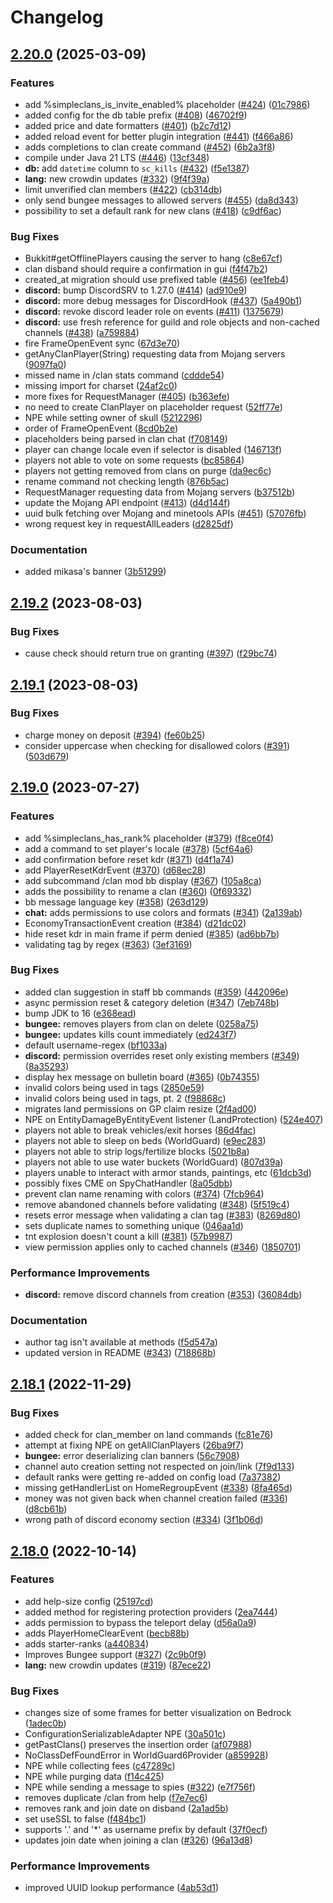 # Changelog

## [2.20.0](https://github.com/RoinujNosde/SimpleClans/compare/v2.19.2...v2.20.0) (2025-03-09)


### Features

* add %simpleclans_is_invite_enabled% placeholder ([#424](https://github.com/RoinujNosde/SimpleClans/issues/424)) ([01c7986](https://github.com/RoinujNosde/SimpleClans/commit/01c79862b9586e042d019e997b0180e9ff589289))
* added config for the db table prefix ([#408](https://github.com/RoinujNosde/SimpleClans/issues/408)) ([46702f9](https://github.com/RoinujNosde/SimpleClans/commit/46702f90abe9bc644a66f5ba29b593dd28a4cd4e))
* added price and date formatters ([#401](https://github.com/RoinujNosde/SimpleClans/issues/401)) ([b2c7d12](https://github.com/RoinujNosde/SimpleClans/commit/b2c7d12b609b3b13a10d463a3ebed096d5bf3331))
* added reload event for better plugin integration ([#441](https://github.com/RoinujNosde/SimpleClans/issues/441)) ([f466a86](https://github.com/RoinujNosde/SimpleClans/commit/f466a863091d76c687c77d4bcdd753a4a5c1c7ce))
* adds completions to clan create command ([#452](https://github.com/RoinujNosde/SimpleClans/issues/452)) ([6b2a3f8](https://github.com/RoinujNosde/SimpleClans/commit/6b2a3f85ac81ff81ce6ad1b23065631a519deffc))
* compile under Java 21 LTS ([#446](https://github.com/RoinujNosde/SimpleClans/issues/446)) ([13cf348](https://github.com/RoinujNosde/SimpleClans/commit/13cf348084db171578f91c620f41907d3c1fb15d))
* **db:** add `datetime` column to `sc_kills` ([#432](https://github.com/RoinujNosde/SimpleClans/issues/432)) ([f5e1387](https://github.com/RoinujNosde/SimpleClans/commit/f5e1387246b24a07e991eb4e32d726fe8326dbbd))
* **lang:** new crowdin updates ([#332](https://github.com/RoinujNosde/SimpleClans/issues/332)) ([9f4f39a](https://github.com/RoinujNosde/SimpleClans/commit/9f4f39a42091f43764ee75dbd3f91764c21105ad))
* limit unverified clan members ([#422](https://github.com/RoinujNosde/SimpleClans/issues/422)) ([cb314db](https://github.com/RoinujNosde/SimpleClans/commit/cb314dbe7b1b3b63691c8881957614816139862d))
* only send bungee messages to allowed servers ([#455](https://github.com/RoinujNosde/SimpleClans/issues/455)) ([da8d343](https://github.com/RoinujNosde/SimpleClans/commit/da8d3438973b5b4d8ac6dc199c102a5599bfa25e))
* possibility to set a default rank for new clans ([#418](https://github.com/RoinujNosde/SimpleClans/issues/418)) ([c9df6ac](https://github.com/RoinujNosde/SimpleClans/commit/c9df6acb139cd7195d36586e0152f2cfca938cfe))


### Bug Fixes

* Bukkit#getOfflinePlayers causing the server to hang ([c8e67cf](https://github.com/RoinujNosde/SimpleClans/commit/c8e67cfd4f0e7ba83d417bd7bc716f1d8ba4456f))
* clan disband should require a confirmation in gui ([f4f47b2](https://github.com/RoinujNosde/SimpleClans/commit/f4f47b20602f57e35dbb9f341a4b17ba8234fa39))
* created_at migration should use prefixed table ([#456](https://github.com/RoinujNosde/SimpleClans/issues/456)) ([ee1feb4](https://github.com/RoinujNosde/SimpleClans/commit/ee1feb4276521900dfabc5e403811466e3f9935a))
* **discord:** bump DiscordSRV to 1.27.0 ([#414](https://github.com/RoinujNosde/SimpleClans/issues/414)) ([ad910e9](https://github.com/RoinujNosde/SimpleClans/commit/ad910e9c309e83dfbaa508d1c86f45e982ec4ab1))
* **discord:** more debug messages for DiscordHook ([#437](https://github.com/RoinujNosde/SimpleClans/issues/437)) ([5a490b1](https://github.com/RoinujNosde/SimpleClans/commit/5a490b11a3c99db5a65fa944e6579572f89d492a))
* **discord:** revoke discord leader role on events ([#411](https://github.com/RoinujNosde/SimpleClans/issues/411)) ([1375679](https://github.com/RoinujNosde/SimpleClans/commit/1375679df825b7dfb2c8d6ea36c7ca6777cde697))
* **discord:** use fresh reference for guild and role objects and non-cached channels ([#438](https://github.com/RoinujNosde/SimpleClans/issues/438)) ([a759884](https://github.com/RoinujNosde/SimpleClans/commit/a759884b8d393052912ba0f4a802345e7e10941c))
* fire FrameOpenEvent sync ([67d3e70](https://github.com/RoinujNosde/SimpleClans/commit/67d3e70f58c01e91c095baf47dc92dc308d4355f))
* getAnyClanPlayer(String) requesting data from Mojang servers ([9097fa0](https://github.com/RoinujNosde/SimpleClans/commit/9097fa02fa68b80ae17cb4d67f6c9cedb0740d05))
* missed name in /clan stats command ([cddde54](https://github.com/RoinujNosde/SimpleClans/commit/cddde547b1bc96a4a8c7343365d1a91439e3649e))
* missing import for charset ([24af2c0](https://github.com/RoinujNosde/SimpleClans/commit/24af2c03d01d93fd060b626f82af8fa0f17735c1))
* more fixes for RequestManager ([#405](https://github.com/RoinujNosde/SimpleClans/issues/405)) ([b363efe](https://github.com/RoinujNosde/SimpleClans/commit/b363efe530ab0eb0dde4274e72cdaf82e23e31a2))
* no need to create ClanPlayer on placeholder request ([52ff77e](https://github.com/RoinujNosde/SimpleClans/commit/52ff77e6c105810466d45306a8c5982a858610f5))
* NPE while setting owner of skull ([5212296](https://github.com/RoinujNosde/SimpleClans/commit/5212296d62355c49bf64ddc7dadfb531c51c0026))
* order of FrameOpenEvent ([8cd0b2e](https://github.com/RoinujNosde/SimpleClans/commit/8cd0b2e45431723537234ebf01116362d9b91f24))
* placeholders being parsed in clan chat ([f708149](https://github.com/RoinujNosde/SimpleClans/commit/f7081499b26d933b041c8e4d4c38f38ada1f6c12))
* player can change locale even if selector is disabled ([146713f](https://github.com/RoinujNosde/SimpleClans/commit/146713fd48e213fe2d2966823cd72834e963f792))
* players not able to vote on some requests ([bc85864](https://github.com/RoinujNosde/SimpleClans/commit/bc85864134319b2850ee7c221e589e24338e2064))
* players not getting removed from clans on purge ([da9ec6c](https://github.com/RoinujNosde/SimpleClans/commit/da9ec6c9179492c33a5e16ac5bfbb30d380f82ce))
* rename command not checking length ([876b5ac](https://github.com/RoinujNosde/SimpleClans/commit/876b5ac50eb9948b572a60d788d4460c3fe0c82b))
* RequestManager requesting data from Mojang servers ([b37512b](https://github.com/RoinujNosde/SimpleClans/commit/b37512be7d58103342f2e9e71e9e4f5a6783bbe4))
* update the Mojang API endpoint ([#413](https://github.com/RoinujNosde/SimpleClans/issues/413)) ([d4d144f](https://github.com/RoinujNosde/SimpleClans/commit/d4d144fe365e6ac6bd19ecc236265aa25315a197))
* uuid bulk fetching over Mojang and minetools APIs ([#451](https://github.com/RoinujNosde/SimpleClans/issues/451)) ([57076fb](https://github.com/RoinujNosde/SimpleClans/commit/57076fb033004351630e6e6cfa561f0cb85f10e3))
* wrong request key in requestAllLeaders ([d2825df](https://github.com/RoinujNosde/SimpleClans/commit/d2825df01ba99e17cd83b4a0b453acd7ac6b6211))


### Documentation

* added mikasa's banner ([3b51299](https://github.com/RoinujNosde/SimpleClans/commit/3b51299dd615917c1e2d35cd00672c27d2a4800d))

## [2.19.2](https://github.com/RoinujNosde/SimpleClans/compare/v2.19.1...v2.19.2) (2023-08-03)


### Bug Fixes

* cause check should return true on granting ([#397](https://github.com/RoinujNosde/SimpleClans/issues/397)) ([f29bc74](https://github.com/RoinujNosde/SimpleClans/commit/f29bc746af4940b493ebc43b1e25ff0fc00ab8d0))

## [2.19.1](https://github.com/RoinujNosde/SimpleClans/compare/v2.19.0...v2.19.1) (2023-08-03)


### Bug Fixes

* charge money on deposit ([#394](https://github.com/RoinujNosde/SimpleClans/issues/394)) ([fe60b25](https://github.com/RoinujNosde/SimpleClans/commit/fe60b25f6107281a9771f6498400c3f8ce81c916))
* consider uppercase when checking for disallowed colors ([#391](https://github.com/RoinujNosde/SimpleClans/issues/391)) ([503d679](https://github.com/RoinujNosde/SimpleClans/commit/503d67903e386b1c4b6eb7903a1addbfd42a684a))

## [2.19.0](https://github.com/RoinujNosde/SimpleClans/compare/v2.18.1...v2.19.0) (2023-07-27)


### Features

* add %simpleclans_has_rank% placeholder ([#379](https://github.com/RoinujNosde/SimpleClans/issues/379)) ([f8ce0f4](https://github.com/RoinujNosde/SimpleClans/commit/f8ce0f415f17748f8b4382e028dd1f5f93cae06a))
* add a command to set player's locale ([#378](https://github.com/RoinujNosde/SimpleClans/issues/378)) ([5cf64a6](https://github.com/RoinujNosde/SimpleClans/commit/5cf64a672d0a25a62d3abd6720082bb3b4cf056f))
* add confirmation before reset kdr ([#371](https://github.com/RoinujNosde/SimpleClans/issues/371)) ([d4f1a74](https://github.com/RoinujNosde/SimpleClans/commit/d4f1a74dee9cdeeb458ff6975715a817bfe30fa1))
* add PlayerResetKdrEvent ([#370](https://github.com/RoinujNosde/SimpleClans/issues/370)) ([d68ec28](https://github.com/RoinujNosde/SimpleClans/commit/d68ec28f8e14926cbe9d13c09a61735e5304a97d))
* add subcommand /clan mod bb display ([#367](https://github.com/RoinujNosde/SimpleClans/issues/367)) ([105a8ca](https://github.com/RoinujNosde/SimpleClans/commit/105a8cad51b12bf6f487cf6c2b81eb85d966a3cc))
* adds the possibility to rename a clan ([#360](https://github.com/RoinujNosde/SimpleClans/issues/360)) ([0f69332](https://github.com/RoinujNosde/SimpleClans/commit/0f693329cae81036bfe1423344ed41cf3d535f64))
* bb message language key ([#358](https://github.com/RoinujNosde/SimpleClans/issues/358)) ([263d129](https://github.com/RoinujNosde/SimpleClans/commit/263d129325888fb1303dda549986ab43ca93ed13))
* **chat:** adds permissions to use colors and formats ([#341](https://github.com/RoinujNosde/SimpleClans/issues/341)) ([2a139ab](https://github.com/RoinujNosde/SimpleClans/commit/2a139aba03be174086dfb3603007312d0c7a6c33))
* EconomyTransactionEvent creation ([#384](https://github.com/RoinujNosde/SimpleClans/issues/384)) ([d21dc02](https://github.com/RoinujNosde/SimpleClans/commit/d21dc02dff45f4f20a40303cd26215a71de7dddb))
* hide reset kdr in main frame if perm denied ([#385](https://github.com/RoinujNosde/SimpleClans/issues/385)) ([ad6bb7b](https://github.com/RoinujNosde/SimpleClans/commit/ad6bb7b13b347be71789fbfb4b8a82f6c5481c96))
* validating tag by regex ([#363](https://github.com/RoinujNosde/SimpleClans/issues/363)) ([3ef3169](https://github.com/RoinujNosde/SimpleClans/commit/3ef3169942f897280af15040f1243d955df001ab))


### Bug Fixes

* added clan suggestion in staff bb commands ([#359](https://github.com/RoinujNosde/SimpleClans/issues/359)) ([442096e](https://github.com/RoinujNosde/SimpleClans/commit/442096e9da98410682c2cd09e0e930454fe0364f))
* async permission reset & category deletion ([#347](https://github.com/RoinujNosde/SimpleClans/issues/347)) ([7eb748b](https://github.com/RoinujNosde/SimpleClans/commit/7eb748bb9a31a826f53fd7ac6b1eeac64e330467))
* bump JDK to 16 ([e368ead](https://github.com/RoinujNosde/SimpleClans/commit/e368ead04aa2735f5525d88d5dcb63b78286f80e))
* **bungee:** removes players from clan on delete ([0258a75](https://github.com/RoinujNosde/SimpleClans/commit/0258a75c819f12e5dbbaf383a572682717f34c59))
* **bungee:** updates kills count immediately ([ed243f7](https://github.com/RoinujNosde/SimpleClans/commit/ed243f72ecc58a3af11d053d73b315bce9e20e94))
* default username-regex ([bf1033a](https://github.com/RoinujNosde/SimpleClans/commit/bf1033af769bacbca9a790d2184ec77eeb519485))
* **discord:** permission overrides reset only existing members ([#349](https://github.com/RoinujNosde/SimpleClans/issues/349)) ([8a35293](https://github.com/RoinujNosde/SimpleClans/commit/8a3529377f5b4a482b530e474e4921b311197a04))
* display hex message on bulletin board ([#365](https://github.com/RoinujNosde/SimpleClans/issues/365)) ([0b74355](https://github.com/RoinujNosde/SimpleClans/commit/0b74355467625a4901944c72feb84d8de91a4283))
* invalid colors being used in tags ([2850e59](https://github.com/RoinujNosde/SimpleClans/commit/2850e59d370da34c643de198de85d91744610467))
* invalid colors being used in tags, pt. 2 ([f98868c](https://github.com/RoinujNosde/SimpleClans/commit/f98868c776a2e275dc7c1647748a0231e935f43e))
* migrates land permissions on GP claim resize ([2f4ad00](https://github.com/RoinujNosde/SimpleClans/commit/2f4ad00f1c72ee7e3948267965c3a075ec4ef728))
* NPE on EntityDamageByEntityEvent listener (LandProtection) ([524e407](https://github.com/RoinujNosde/SimpleClans/commit/524e40762011dd500a407286b72b51acf6c357f3))
* players not able to break vehicles/exit horses ([86d4fac](https://github.com/RoinujNosde/SimpleClans/commit/86d4fac938e353f94c288c39b884027027972bba))
* players not able to sleep on beds (WorldGuard) ([e9ec283](https://github.com/RoinujNosde/SimpleClans/commit/e9ec283ace55af10abdeb6f937d31d4c2dc198dc))
* players not able to strip logs/fertilize blocks ([5021b8a](https://github.com/RoinujNosde/SimpleClans/commit/5021b8ad7b5633769bd87af96a0226a53a8b24b4))
* players not able to use water buckets (WorldGuard) ([807d39a](https://github.com/RoinujNosde/SimpleClans/commit/807d39afeb51d99a96fb793099393b44e2c43b04))
* players unable to interact with armor stands, paintings, etc ([61dcb3d](https://github.com/RoinujNosde/SimpleClans/commit/61dcb3d440e2eedfb717afcc69687194311a8973))
* possibly fixes CME on SpyChatHandler ([8a05dbb](https://github.com/RoinujNosde/SimpleClans/commit/8a05dbbf00df97afa7df71a500e2626aaa46ed37))
* prevent clan name renaming with colors ([#374](https://github.com/RoinujNosde/SimpleClans/issues/374)) ([7fcb964](https://github.com/RoinujNosde/SimpleClans/commit/7fcb964f41118e7d8746e87d5770cc329730834c))
* remove abandoned channels before validating ([#348](https://github.com/RoinujNosde/SimpleClans/issues/348)) ([5f519c4](https://github.com/RoinujNosde/SimpleClans/commit/5f519c477af3e759596017010d51ddd06e26157e))
* resets error message when validating a clan tag ([#383](https://github.com/RoinujNosde/SimpleClans/issues/383)) ([8269d80](https://github.com/RoinujNosde/SimpleClans/commit/8269d80831533e517ed2ebd94bec18021de7b0e3))
* sets duplicate names to something unique ([046aa1d](https://github.com/RoinujNosde/SimpleClans/commit/046aa1d96d58e21496a3361c7d072f3943595304))
* tnt explosion doesn't count a kill ([#381](https://github.com/RoinujNosde/SimpleClans/issues/381)) ([57b9987](https://github.com/RoinujNosde/SimpleClans/commit/57b9987e9b9dade59c52c88dbfd3b12fdf5eee94))
* view permission applies only to cached channels ([#346](https://github.com/RoinujNosde/SimpleClans/issues/346)) ([1850701](https://github.com/RoinujNosde/SimpleClans/commit/18507016a843c28efc6d8109f2bb5a5106531f47))


### Performance Improvements

* **discord:** remove discord channels from creation ([#353](https://github.com/RoinujNosde/SimpleClans/issues/353)) ([36084db](https://github.com/RoinujNosde/SimpleClans/commit/36084dbfa3e73aedccb156e49af5062e40639927))


### Documentation

* author tag isn't available at methods ([f5d547a](https://github.com/RoinujNosde/SimpleClans/commit/f5d547ab27fac7cfe1abd9c819e4f1bb3dd7c624))
* updated version in README ([#343](https://github.com/RoinujNosde/SimpleClans/issues/343)) ([718868b](https://github.com/RoinujNosde/SimpleClans/commit/718868b2d9eea2aeb6fcfd734e85d16a2cefaa36))

## [2.18.1](https://github.com/RoinujNosde/SimpleClans/compare/v2.18.0...v2.18.1) (2022-11-29)


### Bug Fixes

* added check for clan_member on land commands ([fc81e76](https://github.com/RoinujNosde/SimpleClans/commit/fc81e765211bebe22a7a6aa5d5158754580bbdc5))
* attempt at fixing NPE on getAllClanPlayers ([26ba9f7](https://github.com/RoinujNosde/SimpleClans/commit/26ba9f73296a772eaa698d2ede6fbc3831da850c))
* **bungee:** error deserializing clan banners ([56c7908](https://github.com/RoinujNosde/SimpleClans/commit/56c7908c332167cec9cca6a4ea054977d0d68b9f))
* channel auto creation setting not respected on join/link ([7f9d133](https://github.com/RoinujNosde/SimpleClans/commit/7f9d133051b9011837d0a5114abc6c3637a3f02c))
* default ranks were getting re-added on config load ([7a37382](https://github.com/RoinujNosde/SimpleClans/commit/7a37382264ff4dd5456f6930045b5102bf491897))
* missing getHandlerList on HomeRegroupEvent ([#338](https://github.com/RoinujNosde/SimpleClans/issues/338)) ([8fa465d](https://github.com/RoinujNosde/SimpleClans/commit/8fa465da385f36b1fb075031c375ef94df78ea52))
* money was not given back when channel creation failed ([#336](https://github.com/RoinujNosde/SimpleClans/issues/336)) ([d8cb61b](https://github.com/RoinujNosde/SimpleClans/commit/d8cb61b0fc9584bb58f421faf98596816621053f))
* wrong path of discord economy section ([#334](https://github.com/RoinujNosde/SimpleClans/issues/334)) ([3f1b06d](https://github.com/RoinujNosde/SimpleClans/commit/3f1b06dcf996e51a878b7fc281069e236ebcbfce))

## [2.18.0](https://github.com/RoinujNosde/SimpleClans/compare/v2.17.0...v2.18.0) (2022-10-14)


### Features

* add help-size config ([25197cd](https://github.com/RoinujNosde/SimpleClans/commit/25197cdd729cea63d7e223dc1e0aaef830613327))
* added method for registering protection providers ([2ea7444](https://github.com/RoinujNosde/SimpleClans/commit/2ea744443f502970b15859818e9d5e45ca69d453))
* adds permission to bypass the teleport delay ([d56a0a9](https://github.com/RoinujNosde/SimpleClans/commit/d56a0a979a47a140115742518e934a2469e6f880))
* adds PlayerHomeClearEvent ([becb88b](https://github.com/RoinujNosde/SimpleClans/commit/becb88b763380bed5a2e1dd209c32c8363a7f88b))
* adds starter-ranks ([a440834](https://github.com/RoinujNosde/SimpleClans/commit/a4408343479d7efa6ae5a65894f8b822ecd47ebb))
* Improves Bungee support ([#327](https://github.com/RoinujNosde/SimpleClans/issues/327)) ([2c9b0f9](https://github.com/RoinujNosde/SimpleClans/commit/2c9b0f98fe3942ea74190c1a81d61be2c8647db8))
* **lang:** new crowdin updates ([#319](https://github.com/RoinujNosde/SimpleClans/issues/319)) ([87ece22](https://github.com/RoinujNosde/SimpleClans/commit/87ece22036fb674c8c362b6a1b86fe884543e6ad))


### Bug Fixes

* changes size of some frames for better visualization on Bedrock ([1adec0b](https://github.com/RoinujNosde/SimpleClans/commit/1adec0b89d676767cdb94dcdf91ba37a231eb4a8))
* ConfigurationSerializableAdapter NPE ([30a501c](https://github.com/RoinujNosde/SimpleClans/commit/30a501c063aa9dbcf596df83adc2b15baf0e4bb9))
* getPastClans() preserves the insertion order ([af07988](https://github.com/RoinujNosde/SimpleClans/commit/af079881030bd299b9bae1ebf0cc62353af7e6fc))
* NoClassDefFoundError in WorldGuard6Provider ([a859928](https://github.com/RoinujNosde/SimpleClans/commit/a8599286225ba603ea124b8b52510245b94ffd24))
* NPE while collecting fees ([c47289c](https://github.com/RoinujNosde/SimpleClans/commit/c47289c5bf8113a9d6a8e1ee74a5afb0358647b6))
* NPE while purging data ([f14c425](https://github.com/RoinujNosde/SimpleClans/commit/f14c42548846feef01b484acbb5f02bcbcabd8db))
* NPE while sending a message to spies ([#322](https://github.com/RoinujNosde/SimpleClans/issues/322)) ([e7f756f](https://github.com/RoinujNosde/SimpleClans/commit/e7f756f3063c646e21415e08eea73f123d2818a0))
* removes duplicate /clan from help ([f7e7ec6](https://github.com/RoinujNosde/SimpleClans/commit/f7e7ec66243359e26d3c456a9740a53753951c48))
* removes rank and join date on disband ([2a1ad5b](https://github.com/RoinujNosde/SimpleClans/commit/2a1ad5b5c8d2937a8ee6dd6f7f43d85c86f08307))
* set useSSL to false ([f484bc1](https://github.com/RoinujNosde/SimpleClans/commit/f484bc16c6176ccd13e05aae2169400e7bcf5d62))
* supports '.' and '*' as username prefix by default ([37f0ecf](https://github.com/RoinujNosde/SimpleClans/commit/37f0ecff506d06f3047e3598848117a14c2b7ead))
* updates join date when joining a clan ([#326](https://github.com/RoinujNosde/SimpleClans/issues/326)) ([96a13d8](https://github.com/RoinujNosde/SimpleClans/commit/96a13d8d6cc18c91d4dee20dd632cd5d65db5213))


### Performance Improvements

* improved UUID lookup performance ([4ab53d1](https://github.com/RoinujNosde/SimpleClans/commit/4ab53d16135ecf5a4067b1a63d058da392dc5313))
